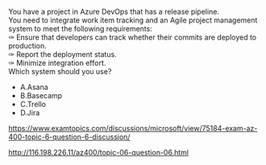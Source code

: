 You have a project in Azure DevOps that has a release pipeline.<br/>You need to integrate work item tracking and an Agile project management system to meet the following requirements:<br/>✑ Ensure that developers can track whether their commits are deployed to production.<br/>✑ Report the deployment status.<br/>✑ Minimize integration effort.<br/>Which system should you use?<br/><ul><li class="multi-choice-item"><span class="multi-choice-letter" data-choice-letter="A">A.</span>Asana</li><li class="multi-choice-item"><span class="multi-choice-letter" data-choice-letter="B">B.</span>Basecamp</li><li class="multi-choice-item"><span class="multi-choice-letter" data-choice-letter="C">C.</span>Trello</li><li class="multi-choice-item correct-hidden"><span class="multi-choice-letter" data-choice-letter="D">D.</span>Jira</li></ul><p><a href="https://www.examtopics.com/discussions/microsoft/view/75184-exam-az-400-topic-6-question-6-discussion/">https://www.examtopics.com/discussions/microsoft/view/75184-exam-az-400-topic-6-question-6-discussion/</a></p><p><a href="http://116.198.226.11/az400/topic-06-question-06.html">http://116.198.226.11/az400/topic-06-question-06.html</a></p><script src="https://giscus.app/client.js"                    data-repo="azsamples/az204"                    data-repo-id="R_kgDOMRXzDQ"                    data-category="General"                    data-category-id="DIC_kwDOMRXzDc4Cgi27"                    data-mapping="pathname"                    data-strict="0"                    data-reactions-enabled="0"                    data-emit-metadata="0"                    data-input-position="bottom"                    data-theme="preferred_color_scheme"                    data-lang="en"                    crossorigin="anonymous"                    async>                    </script>